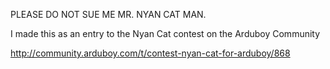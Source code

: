 PLEASE DO NOT SUE ME MR. NYAN CAT MAN.

I made this as an entry to the Nyan Cat contest on the Arduboy Community

http://community.arduboy.com/t/contest-nyan-cat-for-arduboy/868

